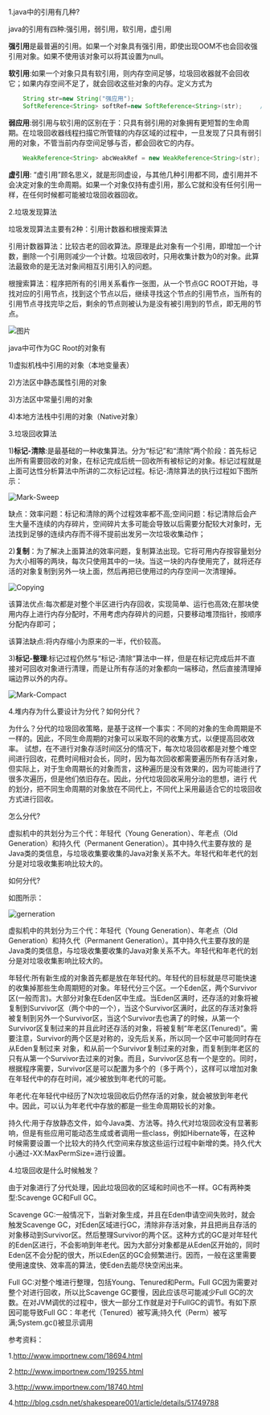 1.java中的引用有几种?

java的引用有四种:强引用，弱引用，软引用，虚引用

**强引用**是最普遍的引用。如果一个对象具有强引用，即使出现OOM不也会回收强引用对象。如果不使用该对象可以将其设置为null。

**软引用**:如果一个对象只具有软引用，则内存空间足够，垃圾回收器就不会回收它；如果内存空间不足了，就会回收这些对象的内存。定义方式为
```java
    String str=new String("强应用");                                     // 强引用  
    SoftReference<String> softRef=new SoftReference<String>(str);     // 软引用    
```
**弱应用**:弱引用与软引用的区别在于：只具有弱引用的对象拥有更短暂的生命周期。在垃圾回收器线程扫描它所管辖的内存区域的过程中，一旦发现了只具有弱引用的对象，不管当前内存空间足够与否，都会回收它的内存。
```java
    WeakReference<String> abcWeakRef = new WeakReference<String>(str);  //弱应用
```
**虚引用**:  “虚引用”顾名思义，就是形同虚设，与其他几种引用都不同，虚引用并不会决定对象的生命周期。如果一个对象仅持有虚引用，那么它就和没有任何引用一样，在任何时候都可能被垃圾回收器回收。

2.垃圾发现算法

垃圾发现算法主要有2种：引用计数器和根搜索算法

引用计数器算法：比较古老的回收算法。原理是此对象有一个引用，即增加一个计数，删除一个引用则减少一个计数。垃圾回收时，只用收集计数为0的对象。此算法最致命的是无法对象间相互引用引入的问题。

根搜索算法：程序把所有的引用关系看作一张图，从一个节点GC ROOT开始，寻找对应的引用节点，找到这个节点以后，继续寻找这个节点的引用节点，当所有的引用节点寻找完毕之后，剩余的节点则被认为是没有被引用到的节点，即无用的节点。

![图片](gc.jpg)

java中可作为GC Root的对象有

1)虚拟机栈中引用的对象（本地变量表）

2)方法区中静态属性引用的对象

3)方法区中常量引用的对象

4)本地方法栈中引用的对象（Native对象）

3.垃圾回收算法

1)**标记-清除**:是最基础的一种收集算法。分为“标记”和“清除”两个阶段：首先标记出所有需要回收的对象，在标记完成后统一回收所有被标记的对象。标记过程就是上面可达性分析算法中所讲的二次标记过程。标记-清除算法的执行过程如下图所示：

![Mark-Sweep](Mark-Sweep.png)

缺点：效率问题：标记和清除的两个过程效率都不高;空间问题：标记清除后会产生大量不连续的内存碎片，空间碎片太多可能会导致以后需要分配较大对象时，无法找到足够的连续内存而不得不提前出发另一次垃圾收集动作；

2)**复制**：为了解决上面算法的效率问题，复制算法出现。它将可用内存按容量划分为大小相等的两块，每次只使用其中的一块。当这一块的内存使用完了，就将还存活的对象复制到另外一块上面，然后再把已使用过的内存空间一次清理掉。

![Copying](Copying.png)

该算法优点:每次都是对整个半区进行内存回收，实现简单、运行也高效;在那块使用内存上进行内存分配时，不用考虑内存碎片的问题，只要移动堆顶指针，按顺序分配内存即可；

该算法缺点:将内存缩小为原来的一半，代价较高。

3)**标记-整理**:标记过程仍然与“标记-清除”算法中一样，但是在标记完成后并不直接对可回收对象进行清理，而是让所有存活的对象都向一端移动，然后直接清理掉端边界以外的内存。

![Mark-Compact](Mark-Compact.png)

4.堆内存为什么要设计为分代？如何分代？

为什么？分代的垃圾回收策略，是基于这样一个事实：不同的对象的生命周期是不一样的。因此，不同生命周期的对象可以采取不同的收集方式，以便提高回收效率。
试想，在不进行对象存活时间区分的情况下，每次垃圾回收都是对整个堆空间进行回收，花费时间相对会长，同时，因为每次回收都需要遍历所有存活对象，
但实际上，对于生命周期长的对象而言，这种遍历是没有效果的，因为可能进行了很多次遍历，但是他们依旧存在。因此，分代垃圾回收采用分治的思想，进行
代的划分，把不同生命周期的对象放在不同代上，不同代上采用最适合它的垃圾回收方式进行回收。

怎么分代?

虚拟机中的共划分为三个代：年轻代（Young Generation）、年老点（Old Generation）和持久代（Permanent Generation）。其中持久代主要存放的
是Java类的类信息，与垃圾收集要收集的Java对象关系不大。年轻代和年老代的划分是对垃圾收集影响比较大的。

如何分代?

如图所示：

![gerneration](Generation.png)

虚拟机中的共划分为三个代：年轻代（Young Generation）、年老点（Old Generation）和持久代（Permanent Generation）。其中持久代主要存放的是Java类的类信息，与垃圾收集要收集的Java对象关系不大。年轻代和年老代的划分是对垃圾收集影响比较大的。

年轻代:所有新生成的对象首先都是放在年轻代的。年轻代的目标就是尽可能快速的收集掉那些生命周期短的对象。年轻代分三个区。一个Eden区，两个Survivor区(一般而言)。大部分对象在Eden区中生成。当Eden区满时，还存活的对象将被复制到Survivor区（两个中的一个），当这个Survivor区满时，此区的存活对象将被复制到另外一个Survivor区，当这个Survivor去也满了的时候，从第一个Survivor区复制过来的并且此时还存活的对象，将被复制“年老区(Tenured)”。需要注意，Survivor的两个区是对称的，没先后关系，所以同一个区中可能同时存在从Eden复制过来 对象，和从前一个Survivor复制过来的对象，而复制到年老区的只有从第一个Survivor去过来的对象。而且，Survivor区总有一个是空的。同时，根据程序需要，Survivor区是可以配置为多个的（多于两个），这样可以增加对象在年轻代中的存在时间，减少被放到年老代的可能。

年老代:在年轻代中经历了N次垃圾回收后仍然存活的对象，就会被放到年老代中。因此，可以认为年老代中存放的都是一些生命周期较长的对象。

持久代:用于存放静态文件，如今Java类、方法等。持久代对垃圾回收没有显著影响，但是有些应用可能动态生成或者调用一些class，例如Hibernate等，在这种时候需要设置一个比较大的持久代空间来存放这些运行过程中新增的类。持久代大小通过-XX:MaxPermSize=<N>进行设置。

4.垃圾回收是什么时候触发？

由于对象进行了分代处理，因此垃圾回收的区域和时间也不一样。GC有两种类型:Scavenge GC和Full GC。

Scavenge GC:一般情况下，当新对象生成，并且在Eden申请空间失败时，就会触发Scavenge GC，对Eden区域进行GC，清除非存活对象，并且把尚且存活的对象移动到Survivor区。然后整理Survivor的两个区。这种方式的GC是对年轻代的Eden区进行，不会影响到年老代。因为大部分对象都是从Eden区开始的，同时Eden区不会分配的很大，所以Eden区的GC会频繁进行。因而，一般在这里需要使用速度快、效率高的算法，使Eden去能尽快空闲出来。

Full GC:对整个堆进行整理，包括Young、Tenured和Perm。Full GC因为需要对整个对进行回收，所以比Scavenge GC要慢，因此应该尽可能减少Full GC的次数。在对JVM调优的过程中，很大一部分工作就是对于FullGC的调节。有如下原因可能导致Full GC：年老代（Tenured）被写满;持久代（Perm）被写满;System.gc()被显示调用

参考资料：

1.http://www.importnew.com/18694.html

2.http://www.importnew.com/19255.html

3.http://www.importnew.com/18740.html

4.http://blog.csdn.net/shakespeare001/article/details/51749788
